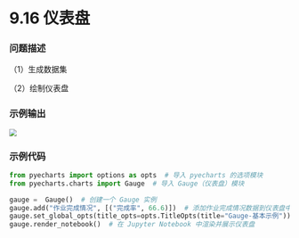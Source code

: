 # 9.16 仪表盘

### 问题描述

（1）生成数据集

（2）绘制仪表盘

### 示例输出

<img src="?raw=true" style="zoom:80%;" />

### 示例代码

```python
from pyecharts import options as opts  # 导入 pyecharts 的选项模块
from pyecharts.charts import Gauge  # 导入 Gauge（仪表盘）模块

gauge =  Gauge()  # 创建一个 Gauge 实例
gauge.add("作业完成情况", [("完成率", 66.6)])  # 添加作业完成情况数据到仪表盘中，包括完成率
gauge.set_global_opts(title_opts=opts.TitleOpts(title="Gauge-基本示例"))  # 设置全局选项，包括标题
gauge.render_notebook()  # 在 Jupyter Notebook 中渲染并展示仪表盘
```